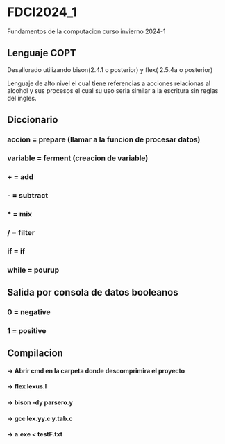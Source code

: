 # FDCI2024_1
Fundamentos de la computacion curso invierno 2024-1

## Lenguaje COPT

Desallorado utilizando bison(2.4.1 o posterior) y flex( 2.5.4a o posterior)  

Lenguaje de alto nivel el cual tiene referencias a acciones relacionas al alcohol y sus procesos el cual su uso seria similar a la escritura sin reglas del ingles.

## Diccionario

### accion = prepare (llamar a la funcion de procesar datos)
### variable = ferment (creacion de variable)
### + = add
### - = subtract
### * = mix
### / = filter
### if = if
### while = pourup

## Salida por consola de datos booleanos
### 0 = negative
### 1 = positive

## Compilacion

#### -> Abrir cmd en la carpeta donde descomprimira el proyecto
#### -> flex lexus.l
#### -> bison -dy parsero.y
#### -> gcc lex.yy.c y.tab.c 
#### -> a.exe < testF.txt
